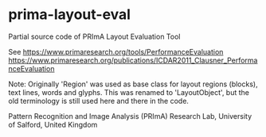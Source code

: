 # prima-layout-eval
Partial source code of PRImA Layout Evaluation Tool

See 
https://www.primaresearch.org/tools/PerformanceEvaluation
https://www.primaresearch.org/publications/ICDAR2011_Clausner_PerformanceEvaluation

Note: Originally 'Region' was used as base class for layout regions (blocks), text lines, words and glyphs. This was renamed to 'LayoutObject', but the old terminology is still used here and there in the code.

Pattern Recognition and Image Analysis (PRImA) Research Lab,
University of Salford,
United Kingdom

